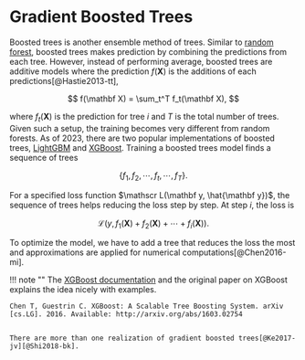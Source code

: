 # Gradient Boosted Trees

Boosted trees is another ensemble method of trees. Similar to [random forest](tree.random-forest.md), boosted trees makes prediction by combining the predictions from each tree. However, instead of performing average, boosted trees are additive models where the prediction $f(\mathbf X)$ is the additions of each predictions[@Hastie2013-tt],

$$
f(\mathbf X) = \sum_t^T f_t(\mathbf X),
$$

where $f_t(\mathbf X)$ is the prediction for tree $i$ and $T$ is the total number of trees. Given such a setup, the training becomes very different from random forests. As of 2023, there are two popular implementations of boosted trees, [LightGBM](https://github.com/microsoft/LightGBM) and [XGBoost](https://github.com/dmlc/xgboost). Training a boosted trees model finds a sequence of trees

$$
\{ f_1, f_2, \cdots, f_t, \cdots, f_T \}.
$$

For a specified loss function $\mathscr L(\mathbf y, \hat{\mathbf y})$, the sequence of trees helps reducing the loss step by step. At step $i$, the loss is

$$
\mathscr L(y, f_1(\mathbf X) + f_2(\mathbf X) + \cdots + f_i(\mathbf X) ).
$$

To optimize the model, we have to add a tree that reduces the loss the most and approximations are applied for numerical computations[@Chen2016-mi].

!!! note ""
    The [XGBoost documentation](https://xgboost.readthedocs.io/en/stable/tutorials/model.html) and the original paper on XGBoost explains the idea nicely with examples.

    Chen T, Guestrin C. XGBoost: A Scalable Tree Boosting System. arXiv [cs.LG]. 2016. Available: http://arxiv.org/abs/1603.02754


    There are more than one realization of gradient boosted trees[@Ke2017-jv][@Shi2018-bk].
